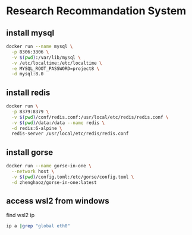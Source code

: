 # Research Recommandation System

## install mysql 

```bash
docker run --name mysql \
  -p 8306:3306 \
  -v $(pwd):/var/lib/mysql \
  -v /etc/localtime:/etc/localtime \
  -e MYSQL_ROOT_PASSWORD=project8 \
  -d mysql:8.0

```

## install redis

```bash
docker run \
  -p 8379:8379 \
  -v $(pwd)/conf/redis.conf:/usr/local/etc/redis/redis.conf \
  -v $(pwd)/data:/data --name redis \
  -d redis:6-alpine \
  redis-server /usr/local/etc/redis/redis.conf
```

## install gorse

```bash
docker run --name gorse-in-one \
  --network host \
  -v $(pwd)/config.toml:/etc/gorse/config.toml \
  -d zhenghaoz/gorse-in-one:latest
```

## access wsl2 from windows

find wsl2 ip
```bash
ip a |grep "global eth0"
```
